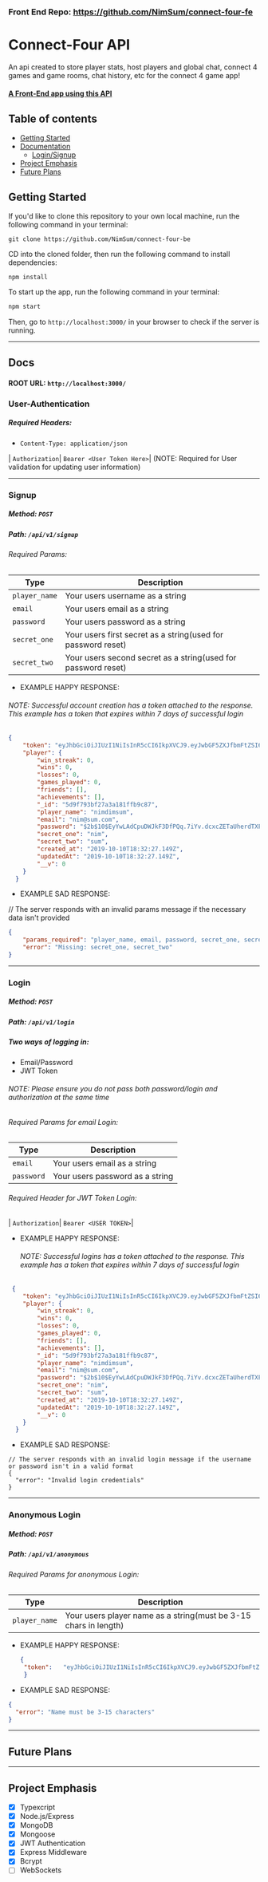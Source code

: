 ### Front End Repo: https://github.com/NimSum/connect-four-fe

# Connect-Four API
An api created to store player stats, host players and global chat, connect 4 games and game rooms, chat history, etc for the connect 4 game app!

#### [A Front-End app using this API](https://github.com/NimSum/connect-four-fe)

## Table of contents
* [Getting Started](#Getting-Started)
* [Documentation](#Docs)
  * [Login/Signup](#User-Authentication)
* [Project Emphasis](#Project-Emphasis)
* [Future Plans](#Future-Plans) 


## Getting Started
If you'd like to clone this repository to your own local machine, run the following command in your terminal:

```shell
git clone https://github.com/NimSum/connect-four-be
```

CD into the cloned folder, then run the following command to install dependencies:

```shell
npm install
```

To start up the app, run the following command in your terminal:

```bash
npm start
```

Then, go to `http://localhost:3000/` in your browser to check if the server is running.

---

## Docs

#### ROOT URL: `http://localhost:3000/`

### User-Authentication
   ##### Required Headers:
  - `Content-Type: application/json`
  
  | `Authorization`| `Bearer <User Token Here>`| (NOTE: Required for User validation for updating user information) 
  
--- 
   ### Signup
   ##### Method: `POST`
   ##### Path: `/api/v1/signup`
   ###### Required Params:
  | Type         | Description             |
  | ------------ | ------------            |
  | `player_name`| Your users username as a string |
  | `email`      | Your users email as a string |
  | `password`   | Your users password as a string |
  | `secret_one`   | Your users first secret as a string(used for password reset)|
  | `secret_two`   | Your users second secret as a string(used for password reset) |
  
  - EXAMPLE HAPPY RESPONSE:
###### NOTE: Successful account creation has a token attached to the response.  This example has a token that expires within 7 days of successful login
  ```json
  {
      "token": "eyJhbGciOiJIUzI1NiIsInR5cCI6IkpXVCJ9.eyJwbGF5ZXJfbmFtZSI6Im5pbWRpbXN1bSIsImVtYWlsIjoibmltQHN1bS5jb20iLCJpYXQiOjE1NzA3NDEzODIsImV4cCI6MTU3MTM0NjE4Mn0.8lyLIAhL52Yf7MU9JUT6XYOOi238jiJVksXjweKXuOc",
      "player": {
          "win_streak": 0,
          "wins": 0,
          "losses": 0,
          "games_played": 0,
          "friends": [],
          "achievements": [],
          "_id": "5d9f793bf27a3a181ffb9c87",
          "player_name": "nimdimsum",
          "email": "nim@sum.com",
          "password": "$2b$10$EyYwLAdCpuDWJkF3DfPQq.7iYv.dcxcZETaUherdTXFrT5Mx0pCHS",
          "secret_one": "nim",
          "secret_two": "sum",
          "created_at": "2019-10-10T18:32:27.149Z",
          "updatedAt": "2019-10-10T18:32:27.149Z",
          "__v": 0
      }
    }
  ```
  - EXAMPLE SAD RESPONSE:
  
  // The server responds with an invalid params message if the necessary data isn't provided
  ```json
  {
      "params_required": "player_name, email, password, secret_one, secret_two",
      "error": "Missing: secret_one, secret_two"
  }
  ```
 ---  
 ### Login
 ##### Method: `POST`
 ##### Path: `/api/v1/login`
 ##### Two ways of logging in:
  - Email/Password
  - JWT Token
 ###### NOTE: Please ensure you do not pass both password/login and authorization at the same time

 ###### Required Params for email Login:
| Type         |Description                  |
| ------------ |------------                 |
| `email`      |Your users email as a string |
| `password`   |Your users password as a string |


 ###### Required Header for JWT Token Login:
| `Authorization`| `Bearer <USER TOKEN>`|
  
 - EXAMPLE HAPPY RESPONSE:
    ###### NOTE: Successful logins has a token attached to the response.  This example has a token that expires within 7 days of successful login
  ```json
   {
      "token": "eyJhbGciOiJIUzI1NiIsInR5cCI6IkpXVCJ9.eyJwbGF5ZXJfbmFtZSI6Im5pbWRpbXN1bSIsImVtYWlsIjoibmltQHN1bS5jb20iLCJpYXQiOjE1NzA3NDEzODIsImV4cCI6MTU3MTM0NjE4Mn0.8lyLIAhL52Yf7MU9JUT6XYOOi238jiJVksXjweKXuOc",
      "player": {
          "win_streak": 0,
          "wins": 0,
          "losses": 0,
          "games_played": 0,
          "friends": [],
          "achievements": [],
          "_id": "5d9f793bf27a3a181ffb9c87",
          "player_name": "nimdimsum",
          "email": "nim@sum.com",
          "password": "$2b$10$EyYwLAdCpuDWJkF3DfPQq.7iYv.dcxcZETaUherdTXFrT5Mx0pCHS",
          "secret_one": "nim",
          "secret_two": "sum",
          "created_at": "2019-10-10T18:32:27.149Z",
          "updatedAt": "2019-10-10T18:32:27.149Z",
          "__v": 0
      }
    }
  ```

  - EXAMPLE SAD RESPONSE:
  ```
  // The server responds with an invalid login message if the username or password isn't in a valid format
  {
    "error": "Invalid login credentials"
  }
  ```
 --- 
 ### Anonymous Login
 ##### Method: `POST`
 ##### Path: `/api/v1/anonymous`

 ###### Required Params for anonymous Login:
| Type         |Description                  |
| ------------ |------------                 |
| `player_name`      |Your users player name as a string(must be 3-15 chars in length) |
  
 - EXAMPLE HAPPY RESPONSE:
   ```json
   {
    "token":   "eyJhbGciOiJIUzI1NiIsInR5cCI6IkpXVCJ9.eyJwbGF5ZXJfbmFtZSI6Im5pc3VtIiwicGxheWVyX3R5cGUiOiJhbm9ueW1vdXMiLCJpYXQiOjE1NzMxNjU0NTIsImV4cCI6MTU3Mzc3MDI1Mn0.hXGyxb1U_H5PC0iLDuKV_Tqcbyefp8-uuL2M3hxP4oU"
    }
    ```
  
 - EXAMPLE SAD RESPONSE:
  ```json
  {
    "error": "Name must be 3-15 characters"
  }
  ```
  
---
## Future Plans

---
## Project Emphasis

- [x] Typexcript
- [x] Node.js/Express
- [x] MongoDB
- [x] Mongoose
- [x] JWT Authentication
- [x] Express Middleware
- [x] Bcrypt
- [ ] WebSockets
